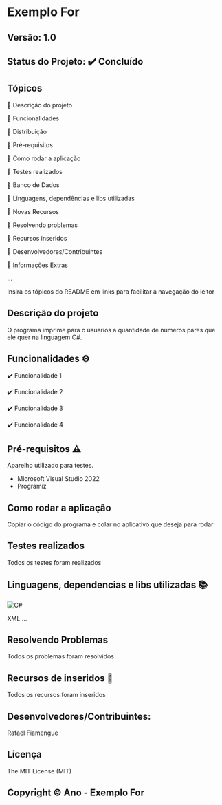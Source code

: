 # Exemplo For
## Versão: 1.0 
## Status do Projeto: ✔️ Concluído

## Tópicos
🔹 Descrição do projeto 

🔹 Funcionalidades

🔹 Distribuição

🔹 Pré-requisitos

🔹 Como rodar a aplicação

🔹 Testes realizados

🔹 Banco de Dados

🔹 Linguagens, dependências e libs utilizadas

🔹 Novas Recursos

🔹 Resolvendo problemas

🔹 Recursos inseridos 

🔹 Desenvolvedores/Contribuintes

🔹 Informações Extras


...

Insira os tópicos do README em links para facilitar a navegação do leitor

## Descrição do projeto
O programa imprime para o úsuarios a quantidade de numeros pares que ele quer na linguagem C#.

## Funcionalidades ⚙️
✔️ Funcionalidade 1

✔️ Funcionalidade 2

✔️ Funcionalidade 3

✔️ Funcionalidade 4


## Pré-requisitos ⚠️    
Aparelho utilizado para testes.
- Microsoft Visual Studio 2022
- Programiz

## Como rodar a aplicação 
Copiar o código do programa e colar no aplicativo que deseja para rodar

## Testes realizados
Todos os testes foram realizados

## Linguagens, dependencias e libs utilizadas 📚
![C#](https://img.shields.io/badge/C%23-239120?style=for-the-badge&logo=c-sharp&logoColor=white)

XML
...


## Resolvendo Problemas 
Todos os problemas foram resolvidos

## Recursos de inseridos 🧰
Todos os recursos foram inseridos

## Desenvolvedores/Contribuintes:
Rafael Fiamengue

## Licença
The MIT License (MIT)

## Copyright ©️ Ano - Exemplo For
